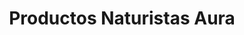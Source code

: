 ---
title: "Productos Naturistas Aura"
url: /san-miguel/productos-naturistas-aura/
shop: Allgemein
---